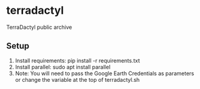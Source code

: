 # terradactyl
TerraDactyl public archive

## Setup
1. Install requirements: pip install -r requirements.txt
2. Install parallel: sudo apt install parallel
3. Note: You will need to pass the Google Earth Credentials as parameters or change the variable at the top of terradactyl.sh
